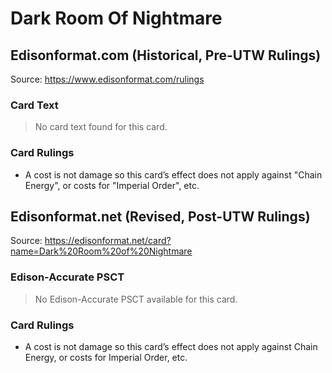 # Dark Room Of Nightmare

## Edisonformat.com (Historical, Pre-UTW Rulings)

Source: https://www.edisonformat.com/rulings

### Card Text

> No card text found for this card.

### Card Rulings

*   A cost is not damage so this card’s effect does not apply against "Chain Energy", or costs for "Imperial Order", etc.

## Edisonformat.net (Revised, Post-UTW Rulings)

Source: https://edisonformat.net/card?name=Dark%20Room%20of%20Nightmare

### Edison-Accurate PSCT

> No Edison-Accurate PSCT available for this card.

### Card Rulings

*   A cost is not damage so this card’s effect does not apply against Chain Energy, or costs for Imperial Order, etc.
            